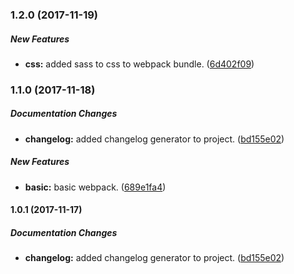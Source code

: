 ### 1.2.0 (2017-11-19)

##### New Features

* **css:** added sass to css to webpack bundle. ([6d402f09](https://github.com/omizrahi3/webpack-deepdive/commit/6d402f0985d5002893efbc050fdb6017ed2b6d69))

### 1.1.0 (2017-11-18)

##### Documentation Changes

* **changelog:** added changelog generator to project. ([bd155e02](https://github.com/omizrahi3/webpack-deepdive/commit/bd155e02bb3a0ee10047e5e61253abac2a048eb8))

##### New Features

* **basic:** basic webpack. ([689e1fa4](https://github.com/omizrahi3/webpack-deepdive/commit/689e1fa44636bc3e9d3d2f99adbddbad612d7be8))

#### 1.0.1 (2017-11-17)

##### Documentation Changes

* **changelog:** added changelog generator to project. ([bd155e02](https://github.com/omizrahi3/webpack-deepdive/commit/bd155e02bb3a0ee10047e5e61253abac2a048eb8))

